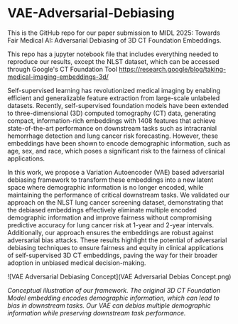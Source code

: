 # VAE-Adversarial-Debiasing

This is the GitHub repo for our paper submission to MIDL 2025: Towards Fair Medical AI: Adversarial Debiasing of 3D CT Foundation Embeddings.

This repo has a jupyter notebook file that includes everything needed to reproduce our results, except the NLST dataset, which can be accessed through Google's CT Foundation Tool https://research.google/blog/taking-medical-imaging-embeddings-3d/


Self-supervised learning has revolutionized medical imaging by enabling efficient and generalizable feature extraction from large-scale unlabeled datasets. Recently, self-supervised foundation models have been extended to three-dimensional (3D) computed tomography (CT) data, generating compact, information-rich embeddings with 1408 features that achieve state-of-the-art performance on downstream tasks such as intracranial hemorrhage detection and lung cancer risk forecasting. However, these embeddings have been shown to encode demographic information, such as age, sex, and race, which poses a significant risk to the fairness of clinical applications.

In this work, we propose a Variation Autoencoder (VAE) based adversarial debiasing framework to transform these embeddings into a new latent space where demographic information is no longer encoded, while maintaining the performance of critical downstream tasks. We validated our approach on the NLST lung cancer screening dataset, demonstrating that the debiased embeddings effectively eliminate multiple encoded demographic information and improve fairness without compromising predictive accuracy for lung cancer risk at 1-year and 2-year intervals. Additionally, our approach ensures the embeddings are robust against adversarial bias attacks. These results highlight the potential of adversarial debiasing techniques to ensure fairness and equity in clinical applications of self-supervised 3D CT embeddings, paving the way for their broader adoption in unbiased medical decision-making.

![VAE Adversarial Debiasing Concept](VAE Adversarial Debias Concept.png)

*Conceptual illustration of our framework. The original 3D CT Foundation Model embedding encodes demographic information, which can lead to bias in downstream tasks. Our VAE can debias multiple demographic information while preserving downstream task performance.*




